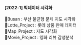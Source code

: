 **[2022-1] 빅데이터 시각화**<br><br>
📁Busan : 부산 불균형 문제 지도 시각화<br>
📁Lotte_Project : 롯데 상품 판매 데이터<br>
📁Map_Project : 지도 시각화<br>
📁Movie_Project : 영화 리뷰 감성분석<br>
